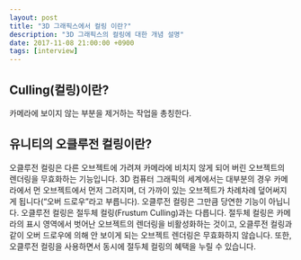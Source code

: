 ```yaml
---
layout: post
title: "3D 그래픽스에서 컬링 이란?"
description: "3D 그래픽스의 컬링에 대한 개념 설명"
date: 2017-11-08 21:00:00 +0900
tags: [interview]
---
```


## Culling(컬링)이란?

카메라에 보이지 않는 부분을 제거하는 작업을 총칭한다.

## 유니티의 오클루전 컬링이란?

오클루전 컬링은 다른 오브젝트에 가려져 카메라에 비치지 않게 되어 버린 오브젝트의 렌더링을 무효화하는 기능입니다. 3D 컴퓨터 그래픽의 세계에서는 대부분의 경우 카메라에서 먼 오브젝트에서 먼저 그려지며, 더 가까이 있는 오브젝트가 차례차례 덮어써지게 됩니다(“오버 드로우”라고 부릅니다). 오클루전 컬링은 그만큼 당연한 기능이 아닙니다. 오클루전 컬링은 절두체 컬링(Frustum Culling)과는 다릅니다. 절두체 컬링은 카메라의 표시 영역에서 벗어난 오브젝트의 렌더링을 비활성화하는 것이고, 오클루전 컬링과 같이 오버 드로우에 의해 안 보이게 되는 오브젝트 렌더링은 무효화하지 않습니다. 또한,오클루전 컬링을 사용하면서 동시에 절두체 컬링의 혜택을 누릴 수 있습니다.